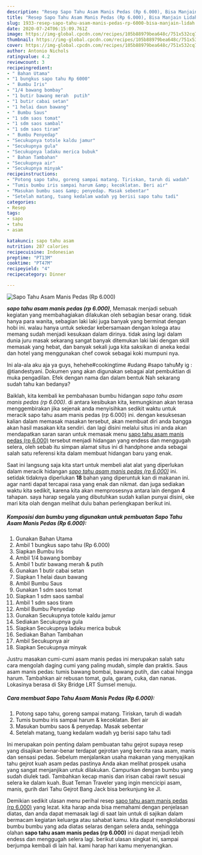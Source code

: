 ```yaml
---
description: "Resep Sapo Tahu Asam Manis Pedas (Rp 6.000), Bisa Manjain Lidah"
title: "Resep Sapo Tahu Asam Manis Pedas (Rp 6.000), Bisa Manjain Lidah"
slug: 1933-resep-sapo-tahu-asam-manis-pedas-rp-6000-bisa-manjain-lidah
date: 2020-07-24T06:15:09.761Z
image: https://img-global.cpcdn.com/recipes/105b88979bea648c/751x532cq70/sapo-tahu-asam-manis-pedas-rp-6000-foto-resep-utama.jpg
thumbnail: https://img-global.cpcdn.com/recipes/105b88979bea648c/751x532cq70/sapo-tahu-asam-manis-pedas-rp-6000-foto-resep-utama.jpg
cover: https://img-global.cpcdn.com/recipes/105b88979bea648c/751x532cq70/sapo-tahu-asam-manis-pedas-rp-6000-foto-resep-utama.jpg
author: Antonio Nichols
ratingvalue: 4.2
reviewcount: 3
recipeingredient:
- " Bahan Utama"
- "1 bungkus sapo tahu Rp 6000"
- " Bumbu Iris"
- "1/4 bawang bombay"
- "1 butir bawang merah  putih"
- "1 butir cabai setan"
- "1 helai daun bawang"
- " Bumbu Saus"
- "1 sdm saos tomat"
- "1 sdm saos sambal"
- "1 sdm saos tiram"
- " Bumbu Penyedap"
- "Secukupnya totole kaldu jamur"
- "Secukupnya gula"
- "Secukupnya ladaku merica bubuk"
- " Bahan Tambahan"
- "Secukupnya air"
- "Secukupnya minyak"
recipeinstructions:
- "Potong sapo tahu, goreng sampai matang. Tiriskan, taruh di wadah"
- "Tumis bumbu iris sampai harum &amp; kecoklatan. Beri air"
- "Masukan bumbu saos &amp; penyedap. Masak sebentar"
- "Setelah matang, tuang kedalam wadah yg berisi sapo tahu tadi"
categories:
- Resep
tags:
- sapo
- tahu
- asam

katakunci: sapo tahu asam 
nutrition: 287 calories
recipecuisine: Indonesian
preptime: "PT13M"
cooktime: "PT47M"
recipeyield: "4"
recipecategory: Dinner

---
```



![Sapo Tahu Asam Manis Pedas (Rp 6.000)](https://img-global.cpcdn.com/recipes/105b88979bea648c/751x532cq70/sapo-tahu-asam-manis-pedas-rp-6000-foto-resep-utama.jpg)

<b><i>sapo tahu asam manis pedas (rp 6.000)</i></b>, Memasak menjadi sebuah kegiatan yang membahagiakan dilakukan oleh sebagian besar orang. tidak hanya para wanita, sebagian laki laki juga banyak yang berminat dengan hobi ini. walau hanya untuk sekedar kebersamaan dengan kolega atau memang sudah menjadi kesukaan dalam dirinya. tidak asing lagi dalam dunia juru masak sekarang sangat banyak ditemukan laki laki dengan skill memasak yang hebat, dan banyak sekali juga kita saksikan di aneka kedai dan hotel yang menggunakan chef cowok sebagai koki mumpuni nya.

Ini ala-ala aku aja ya guys, hehehe#cookingtime #udang #sapo tahuMy ig : @tiandestyani. Dokumen yang akan digunakan sebagai alat pembuktian di muka pengadilan. Efek dengan nama dan dalam bentuk Nah sekarang sudah tahu kan bedanya?

Baiklah, kita kembali ke pembahasan bumbu hidangan <i>sapo tahu asam manis pedas (rp 6.000)</i>. di antara kesibukan kita, kemungkinan akan terasa menggembirakan jika sejenak anda menyisihkan sedikit waktu untuk meracik sapo tahu asam manis pedas (rp 6.000) ini. dengan kesuksesan kalian dalam memasak masakan tersebut, akan membuat diri anda bangga akan hasil masakan kita sendiri. dan lagi disini melalui situs ini anda akan mendapatkan saran saran untuk memasak menu <u>sapo tahu asam manis pedas (rp 6.000)</u> tersebut menjadi hidangan yang endess dan menggugah selera, oleh sebab itu simpan alamat situs ini di handphone anda sebagai salah satu referensi kita dalam membuat hidangan baru yang enak.


Saat ini langsung saja kita start untuk membeli alat alat yang diperlukan dalam meracik hidangan <u><i>sapo tahu asam manis pedas (rp 6.000)</i></u> ini. setidak tidaknya diperlukan <b>18</b> bahan yang diperuntuk kan di makanan ini. agar nanti dapat tercapai rasa yang enak dan nikmat. dan juga sediakan waktu kita sedikit, karena kita akan memprosesnya antara lain dengan <b>4</b> tahapan. saya harap segala yang dibutuhkan sudah kalian punyai disini, oke mari kita olah dengan melihat dulu bahan perlengkapan berikut ini.

<!--inarticleads1-->

##### Komposisi dan bumbu yang digunakan untuk pembuatan Sapo Tahu Asam Manis Pedas (Rp 6.000):

1. Gunakan  Bahan Utama
1. Ambil 1 bungkus sapo tahu (Rp 6.000)
1. Siapkan  Bumbu Iris
1. Ambil 1/4 bawang bombay
1. Ambil 1 butir bawang merah &amp; putih
1. Gunakan 1 butir cabai setan
1. Siapkan 1 helai daun bawang
1. Ambil  Bumbu Saus
1. Gunakan 1 sdm saos tomat
1. Siapkan 1 sdm saos sambal
1. Ambil 1 sdm saos tiram
1. Ambil  Bumbu Penyedap
1. Gunakan Secukupnya totole kaldu jamur
1. Sediakan Secukupnya gula
1. Siapkan Secukupnya ladaku merica bubuk
1. Sediakan  Bahan Tambahan
1. Ambil Secukupnya air
1. Siapkan Secukupnya minyak


Justru masakan cumi-cumi asam manis pedas ini merupakan salah satu cara mengolah daging cumi yang paling mudah, simple dan praktis. Saus asam manis pedas: tumis bawang bombai, bawang putih, dan cabai hingga harum. Tambahkan air rebusan tomat, gula, garam, cuka, dan nanas. Lokasinya berasa di Sky Bridge LRT Sumsel menuju. 

<!--inarticleads2-->

##### Cara membuat Sapo Tahu Asam Manis Pedas (Rp 6.000):

1. Potong sapo tahu, goreng sampai matang. Tiriskan, taruh di wadah
1. Tumis bumbu iris sampai harum &amp; kecoklatan. Beri air
1. Masukan bumbu saos &amp; penyedap. Masak sebentar
1. Setelah matang, tuang kedalam wadah yg berisi sapo tahu tadi


Ini merupakan poin penting dalam pembuatan tahu gejrot supaya resep yang disajikan benar-benar terdapat gejrotan yang bercita rasa asam, manis dan sensasi pedas. Sebelum menjalankan usaha makanan yang menyajikan tahu gejrot kuah asam pedas pastinya Anda akan melihat prospek usaha yang sangat menjanjikan untuk dilakukan. Campurkan dengan bumbu yang sudah diulek tadi. Tambahkan kecap manis dan irisan cabai rawit sesuai selera ke dalam kuah. Buat Teman Traveler yang ingin mencicipi asam, manis, gurih dari Tahu Gejrot Bang Jack bisa berkunjung ke Jl. 

Demikian sedikit ulasan menu perihal resep <u>sapo tahu asam manis pedas (rp 6.000)</u> yang lezat. kita harap anda bisa memahami dengan penjelasan diatas, dan anda dapat memasak lagi di saat lain untuk di sajikan dalam bermacam kegiatan keluarga atau sahabat kamu. kita dapat mengkolaborasi bumbu bumbu yang ada diatas selaras dengan selera anda, sehingga olahan <b>sapo tahu asam manis pedas (rp 6.000)</b> ini dapat menjadi lebih endess dan menggugah selera lagi. berikut ulasan singkat ini, sampai berjumpa kembali di lain hal. kami harap hari kamu menyenangkan.

